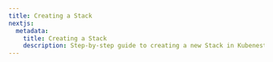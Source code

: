 ```yaml
---
title: Creating a Stack
nextjs:
  metadata:
    title: Creating a Stack
    description: Step-by-step guide to creating a new Stack in Kubenest.
---
```

